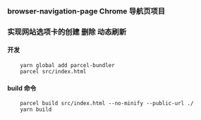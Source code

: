 ### browser-navigation-page Chrome 导航页项目
### 实现网站选项卡的创建 删除 动态刷新 

#### 开发

```
    yarn global add parcel-bundler
    parcel src/index.html
```

#### build 命令

```
    parcel build src/index.html --no-minify --public-url ./
    yarn build
```

